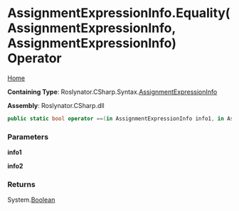 <a name="_top"></a>

# AssignmentExpressionInfo\.Equality\(AssignmentExpressionInfo, AssignmentExpressionInfo\) Operator

[Home](../../../../../README.md#_top)

**Containing Type**: Roslynator\.CSharp\.Syntax\.[AssignmentExpressionInfo](../README.md#_top)

**Assembly**: Roslynator\.CSharp\.dll

```csharp
public static bool operator ==(in AssignmentExpressionInfo info1, in AssignmentExpressionInfo info2)
```

### Parameters

**info1**

**info2**

### Returns

System\.[Boolean](https://docs.microsoft.com/en-us/dotnet/api/system.boolean)

